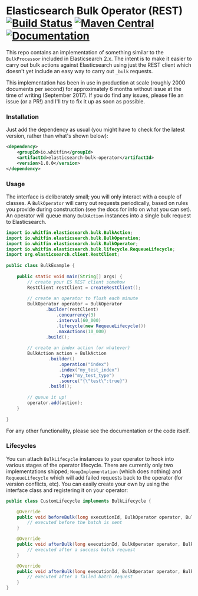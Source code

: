 # Elasticsearch Bulk Operator (REST) [![Build Status](https://travis-ci.org/whitfin/elasticsearch-bulk-operator.svg?branch=master)](https://travis-ci.org/whitfin/elasticsearch-bulk-operator) [![Maven Central](https://img.shields.io/maven-central/v/io.whitfin/elasticsearch-bulk-operator.svg)]() [![Documentation](https://img.shields.io/badge/docs-latest-blue.svg)](https://javadoc.io/doc/io.whitfin/elasticsearch-bulk-operator)

This repo contains an implementation of something similar to the `BulkProcessor` included in Elasticsearch 2.x. The intent
is to make it easier to carry out bulk actions against Elasticsearch using just the REST client which doesn't yet include
an easy way to carry out `_bulk` requests.

This implementation has been in use in production at scale (roughly 2000 documents per second) for approximately 6 months
without issue at the time of writing (September 2017). If you do find any issues, please file an issue (or a PR!) and I'll
try to fix it up as soon as possible.

### Installation

Just add the dependency as usual (you might have to check for the latest version, rather than what's shown below):

```xml
<dependency>
    <groupId>io.whitfin</groupId>
    <artifactId>elasticsearch-bulk-operator</artifactId>
    <version>1.0.0</version>
</dependency>
```

### Usage

The interface is deliberately small; you will only interact with a couple of classes. A `BulkOperator` will carry out
requests periodically, based on rules you provide during construction (see the docs for info on what you can set). An
operator will queue many `BulkAction` instances into a single bulk request to Elasticsearch.

```java
import io.whitfin.elasticsearch.bulk.BulkAction;
import io.whitfin.elasticsearch.bulk.BulkOperation;
import io.whitfin.elasticsearch.bulk.BulkOperator;
import io.whitfin.elasticsearch.bulk.lifecycle.RequeueLifecycle;
import org.elasticsearch.client.RestClient;
    
public class BulkExample {
    
    public static void main(String[] args) {
        // create your ES REST client somehow
        RestClient restClient = createRestClient();
        
        // create an operator to flush each minute
        BulkOperator operator = BulkOperator
               .builder(restClient)
                   .concurrency(3)
                   .interval(60_000)
                   .lifecycle(new RequeueLifecycle())
                   .maxActions(10_000)
               .build();
        
        // create an index action (or whatever)
        BulkAction action = BulkAction
                .builder()
                    .operation("index")
                    .index("my_test_index")
                    .type("my_test_type")
                    .source("{\"test\":true}")
                .build();
        
        // queue it up!
        operator.add(action);
    }
    
}
```

For any other functionality, please see the documentation or the code itself.


### Lifecycles

You can attach `BulkLifecycle` instances to your operator to hook into various stages of the operator lifecycle.
There are currently only two implementations shipped; `NoopImplementation` (which does nothing) and `RequeueLifecycle`
which will add failed requests back to the operator (for version conflicts, etc). You can easily create your own by using
the interface class and registering it on your operator:

```java
public class CustomLifecycle implements BulkLifecycle {

    @Override
    public void beforeBulk(long executionId, BulkOperator operator, BulkOperation bulkOperation) {
        // executed before the batch is sent
    }

    @Override
    public void afterBulk(long executionId, BulkOperator operator, BulkOperation bulkOperation, Response response) {
        // executed after a success batch request
    }

    @Override
    public void afterBulk(long executionId, BulkOperator operator, BulkOperation bulkOperation, Throwable failure) {
        // executed after a failed batch request
    }
}
```

